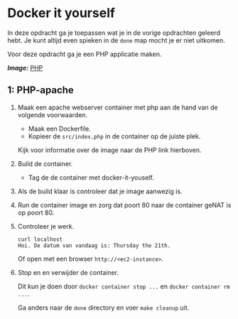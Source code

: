 Docker it yourself
==================

In deze opdracht ga je toepassen wat je in de vorige opdrachten geleerd hebt. Je kunt altijd even spieken in de `done` map mocht je er niet uitkomen.

Voor deze opdracht ga je een PHP applicatie maken. 

***Image:*** [PHP](https://hub.docker.com/_/php/)

1: PHP-apache
-------------

1. Maak een apache webserver container met php aan de hand van de volgende voorwaarden.
    - Maak een Dockerfile.
    - Kopieer de `src/index.php` in de container op de juiste plek. 

    Kijk voor informatie over de image naar de PHP link hierboven.

2. Build de container.
    - Tag de de container met docker-it-youself.

3. Als de build klaar is controleer dat je image aanwezig is.

4. Run de container image en zorg dat poort 80 naar de container geNAT is op poort 80.

5. Controleer je werk.

   ```
   curl localhost
   Hoi. De datum van vandaag is: Thursday the 21th.
   ```

    Of open met een browser `http://<ec2-instance>`.

6. Stop en en verwijder de container.

    Dit kun je doen door `docker container stop ...` en `docker container rm ...`.

    Ga anders naar de `done` directory en voer `make cleanup` uit.